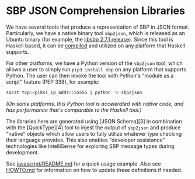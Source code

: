 # SBP JSON Comprehension Libraries

We have several tools that produce a representation of SBP in JSON format.
Particularly, we have a native binary tool `sbp2json`, which is released as an
Ubuntu binary (for example, the [libsbp 2.7.1 release][1]).  Since this tool is
Haskell based, it can be [compiled][2] and utilized on any platform that
Haskell supports.

[1]: https://github.com/swift-nav/libsbp/releases/download/v2.7.1/sbp_linux_tools.tar.gz
[2]: https://github.com/swift-nav/libsbp/tree/master/haskell

For other platforms, we have a Python version of the `sbp2json` tool, which allows
a user to simply run `pip3 install sbp` on any platform that supports Python.
The user can then invoke the tool with Python's "module as a script" feature
(PEP 338), for example:

```sh
socat tcp:<piksi_ip_addr>:55555 | python -m sbp2json
```

*(On some platforms, this Python tool is accelerated with native code, and has
performance that's comparable to the Haskell tool.)*

The libraries here are generated using [JSON Schema][3] in combination with the
[QuickType][4] tool to injest the output of `sbp2json` and produce "native" objects
which allow users to fully utilize whatever type checking their language provides.
This also enables "developer assistance" technologies like IntelliSense for
exploring SBP message types during development.

See [javascript/README.md](../javascript/README.md) for a quick usage example.
Also see [HOWTO.md](../HOWTO.md) for information on how to update these
definitions if needed.
